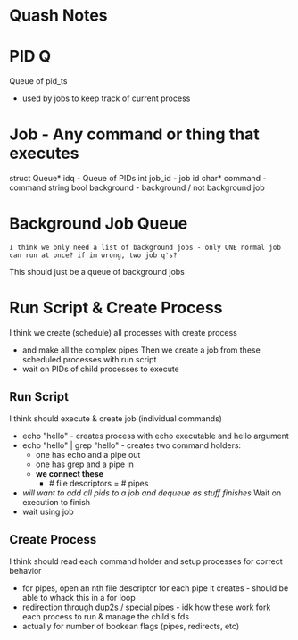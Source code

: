 # Quash Notes

# PID Q
Queue of pid_ts 
- used by jobs to keep track of current process
# Job - Any command or thing that executes
struct Queue* idq - Queue of PIDs
int job_id - job id
char* command - command string
bool background - background / not background job

# Background Job Queue
	I think we only need a list of background jobs - only ONE normal job can run at once? if im wrong, two job q's?
This should just be a queue of background jobs
# Run Script & Create Process
I think we create (schedule) all processes with create process
- and make all the complex pipes
Then we create a job from these scheduled processes with run script
- wait on PIDs of child processes to execute
## Run Script
I think should execute & create job (individual commands)
- echo "hello" - creates process with echo executable and hello argument
- echo "hello" | grep "hello" - creates two command holders:
	- one has echo and a pipe out
	- one has grep and a pipe in
	- **we connect these**
		- \# file descriptors = \# pipes
- *will want to add all pids to a job and dequeue as stuff finishes*
Wait on execution to finish
- wait using job 
## Create Process
I think should read each command holder and setup processes for correct behavior
- for pipes, open an nth file descriptor for each pipe it creates - should be able to whack this in a for loop
- redirection through dup2s / special pipes - idk how these work
fork each process to run & manage the child's fds 
- actually for number of bookean flags (pipes, redirects, etc)
